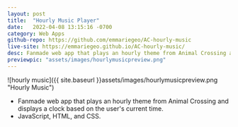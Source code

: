 ```yaml
---
layout: post
title:  "Hourly Music Player"
date:   2022-04-08 13:15:16 -0700
category: Web Apps
github-repo: https://github.com/emmariegeo/AC-hourly-music
live-site: https://emmariegeo.github.io/AC-hourly-music/
desc: Fanmade web app that plays an hourly theme from Animal Crossing and displays a clock based on the user's current time. 
previewpic: "assets/images/hourlymusicpreview.png"
---
```

![hourly music]({{ site.baseurl }}assets/images/hourlymusicpreview.png "Hourly Music")  


* Fanmade web app that plays an hourly theme from Animal Crossing and displays a clock based on the user's current time.
* JavaScript, HTML, and CSS.  

